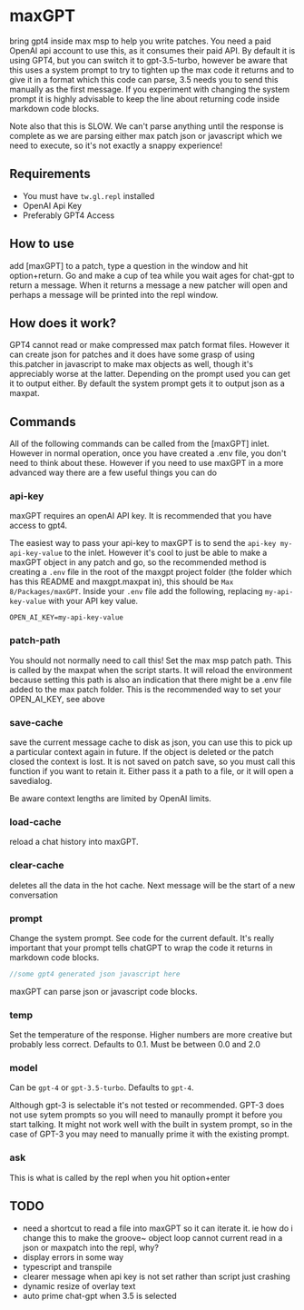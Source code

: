# maxGPT

bring gpt4 inside max msp to help you write patches. You need a paid OpenAI api
account to use this, as it consumes their paid API. By default it is using GPT4,
but you can switch it to gpt-3.5-turbo, however be aware that this uses a system
prompt to try to tighten up the max code it returns and to give it in a format
which this code can parse, 3.5 needs you to send this manually as the first
message. If you experiment with changing the system prompt it is highly
advisable to keep the line about returning code inside markdown code blocks.

Note also that this is SLOW. We can't parse anything until the response is complete
as we are parsing either max patch json or javascript which we need to execute, so
it's not exactly a snappy experience!

## Requirements

* You must have `tw.gl.repl` installed
* OpenAI Api Key
* Preferably GPT4 Access

## How to use

add [maxGPT] to a patch, type a question in the window and hit option+return.
Go and make a cup of tea while you wait ages for chat-gpt to return a message.
When it returns a message a new patcher will open and perhaps a message will
be printed into the repl window.

## How does it work?

GPT4 cannot read or make compressed max patch format files. However it
can create json for patches and it does have some grasp of using this.patcher
in javascript to make max objects as well, though it's appreciably worse at the latter.
Depending on the prompt used you can get it to output either. By default the system
prompt gets it to output json as a maxpat.

## Commands

All of the following commands can be called from the [maxGPT] inlet. However in
normal operation, once you have created a .env file, you don't need to think
about these. However if you need to use maxGPT in a more advanced way there are a
few useful things you can do

### api-key

maxGPT requires an openAI API key. It is recommended that you have access to
gpt4.

The easiest way to pass your api-key to maxGPT is to send the
`api-key my-api-key-value` to the inlet. However it's cool to just be able to
make a maxGPT object in any patch and go, so the recommended method is creating
a `.env` file in the root of the maxgpt project folder (the folder which has
this README and maxgpt.maxpat in), this should be `Max 8/Packages/maxGPT`.
Inside your `.env` file add the following, replacing `my-api-key-value` with
your API key value.

```env
OPEN_AI_KEY=my-api-key-value
```

### patch-path

You should not normally need to call this! Set the max msp patch path. This is
called by the maxpat when the script starts. It will reload the environment
because setting this path is also an indication that there might be a .env file
added to the max patch folder. This is the recommended way to set your
OPEN_AI_KEY, see above

### save-cache

save the current message cache to disk as json, you can use this to pick up a
particular context again in future. If the object is deleted or the patch closed
the context is lost. It is not saved on patch save, so you must call this
function if you want to retain it. Either pass it a path to a file, or it will
open a savedialog.

Be aware context lengths are limited by OpenAI limits.

### load-cache

reload a chat history into maxGPT.

### clear-cache

deletes all the data in the hot cache. Next message will be the start of a new conversation

### prompt

Change the system prompt. See code for the current default. It's really important
that your prompt tells chatGPT to wrap the code it returns in markdown code blocks.

```Javascript
//some gpt4 generated json javascript here
```

maxGPT can parse json or javascript code blocks.

### temp

Set the temperature of the response. Higher numbers are more creative but
probably less correct. Defaults to 0.1. Must be between 0.0 and 2.0

### model

Can be `gpt-4` or `gpt-3.5-turbo`. Defaults to `gpt-4`.

Although gpt-3 is selectable it's not tested or recommended. GPT-3 does not use
sytem prompts so you will need to manaully prompt it before you start talking.
It might not work well with the built in system prompt, so in the case of GPT-3
you may need to manually prime it with the existing prompt.

### ask

This is what is called by the repl when you hit option+enter

## TODO

* need a shortcut to read a file into maxGPT so it can iterate it. ie
    how do i change this to make the groove~ object loop
cannot current read in a json or maxpatch into the repl, why?
* display errors in some way
* typescript and transpile
* clearer message when api key is not set rather than script just crashing
* dynamic resize of overlay text
* auto prime chat-gpt when 3.5 is selected
